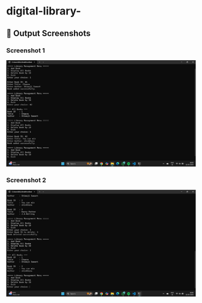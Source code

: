 # digital-library-

## 📸 Output Screenshots

### Screenshot 1
![Screenshot 1](ss1.png)

### Screenshot 2
![Screenshot 2](ss2.png)
